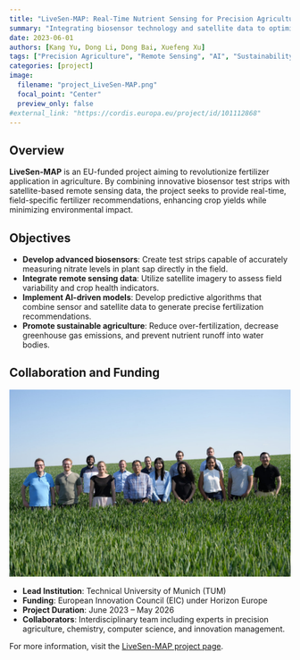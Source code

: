 ```yaml
---
title: "LiveSen-MAP: Real-Time Nutrient Sensing for Precision Agriculture"
summary: "Integrating biosensor technology and satellite data to optimize fertilizer application and promote sustainable farming practices."
date: 2023-06-01
authors: [Kang Yu, Dong Li, Dong Bai, Xuefeng Xu]
tags: ["Precision Agriculture", "Remote Sensing", "AI", "Sustainability", "Nitrogen Use Efficiency"]
categories: [project]
image:
  filename: "project_LiveSen-MAP.png"
  focal_point: "Center"
  preview_only: false
#external_link: "https://cordis.europa.eu/project/id/101112868"
---
```


## Overview

**LiveSen-MAP** is an EU-funded project aiming to revolutionize fertilizer application in agriculture. 
By combining innovative biosensor test strips with satellite-based remote sensing data, the project seeks to provide real-time, field-specific fertilizer recommendations, enhancing crop yields while minimizing environmental impact.

## Objectives

- **Develop advanced biosensors**: Create test strips capable of accurately measuring nitrate levels in plant sap directly in the field.
- **Integrate remote sensing data**: Utilize satellite imagery to assess field variability and crop health indicators.
- **Implement AI-driven models**: Develop predictive algorithms that combine sensor and satellite data to generate precise fertilization recommendations.
- **Promote sustainable agriculture**: Reduce over-fertilization, decrease greenhouse gas emissions, and prevent nutrient runoff into water bodies.

## Collaboration and Funding
![LiveSen-MAP project team](images/DSC01036-1-1536x1024.jpg)
- **Lead Institution**: Technical University of Munich (TUM)
- **Funding**: European Innovation Council (EIC) under Horizon Europe
- **Project Duration**: June 2023 – May 2026
- **Collaborators**: Interdisciplinary team including experts in precision agriculture, chemistry, computer science, and innovation management.

For more information, visit the [LiveSen-MAP project page](https://www.livesen-map.eu/en/).